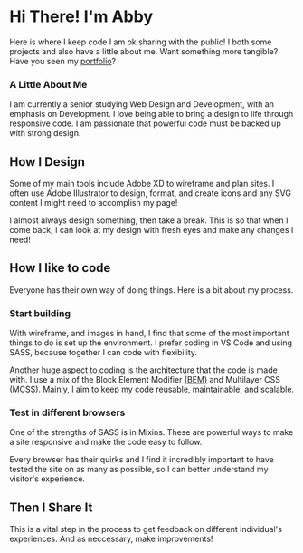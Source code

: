 # Hi There! I'm Abby

Here is where I keep code I am ok sharing with the public! I both some projects and also have a little about me. Want something
more tangible? Have you seen my [portfolio](http://abigailloosle.github.io)?

### A Little About Me

I am currently a senior studying Web Design and Development, with an emphasis on Development. I love being able to bring a design to life through responsive code. I am passionate that powerful code must be backed up with strong design.

## How I Design

Some of my main tools include Adobe XD to wireframe and plan sites. I often use Adobe Illustrator to design, format, and create icons and any SVG content I might need to accomplish my page!

I almost always design something, then take a break. This is so that when I come back, I can look at my design with fresh eyes and make any changes I need!

## How I like to code

Everyone has their own way of doing things. Here is a bit about my process.

### Start building

With wireframe, and images in hand, I find that some of the most important things to do is set up the environment. I prefer coding in VS Code and using SASS, because together I can code with flexibility.

Another huge aspect to coding is the architecture that the code is made with. I use a mix of the Block Element Modifier [(BEM)](http://getbem.com/) and Multilayer CSS [(MCSS)](https://operatino.github.io/MCSS/en/). Mainly, I aim to keep my code reusable, maintainable, and scalable.

### Test in different browsers

One of the strengths of SASS is in Mixins. These are powerful ways to make a site responsive and make the code easy to follow.

Every browser has their quirks and I find it incredibly important to have tested the site on as many as possible, so I can better understand my visitor's experience.

## Then I Share It

This is a vital step in the process to get feedback on different individual's experiences. And as neccessary, make improvements!
